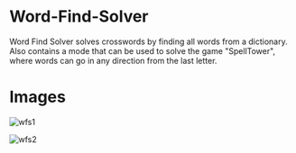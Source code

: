 Word-Find-Solver
================
Word Find Solver solves crosswords by finding all words from a dictionary.
Also contains a mode that can be used to solve the game "SpellTower", where words can go in any direction from the last letter.

Images
======
![wfs1](https://s3-ap-southeast-2.amazonaws.com/andreigec/Word-Find-Solver/wfs1.png)

![wfs2](https://s3-ap-southeast-2.amazonaws.com/andreigec/Word-Find-Solver/wfs2.png)

